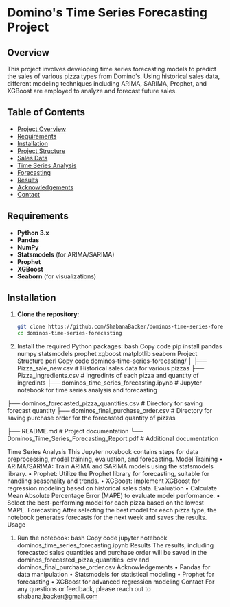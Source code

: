 # Domino's Time Series Forecasting Project

## Overview
This project involves developing time series forecasting models to predict the sales of various pizza types from Domino's. Using historical sales data, different modeling techniques including ARIMA, SARIMA, Prophet, and XGBoost are employed to analyze and forecast future sales.

## Table of Contents
- [Project Overview](#overview)
- [Requirements](#requirements)
- [Installation](#installation)
- [Project Structure](#project-structure)
- [Sales Data](#Pizza_sales-new)
- [Time Series Analysis](#time-series-analysis)
- [Forecasting](#forecasting)
- [Results](#results)
- [Acknowledgements](#acknowledgements)
- [Contact](#contact)

## Requirements
- **Python 3.x**
- **Pandas**
- **NumPy**
- **Statsmodels** (for ARIMA/SARIMA)
- **Prophet**
- **XGBoost**
- **Seaborn** (for visualizations)

## Installation
1. **Clone the repository:**
   ```bash
   git clone https://github.com/ShabanaBacker/dominos-time-series-forecasting.git
   cd dominos-time-series-forecasting
2.	Install the required Python packages:
bash
Copy code
pip install pandas numpy statsmodels prophet xgboost matplotlib seaborn
Project Structure
perl
Copy code
dominos-time-series-forecasting/
│
├── Pizza_sale_new.csv                       # Historical sales data for various pizzas
├── Pizza_ingredients.csv                    # ingredints of each pizza and quantity of ingredints
├── dominos_time_series_forecasting.ipynb    # Jupyter notebook for time series analysis and forecasting

├── dominos_forecasted_pizza_quantities.csv  # Directory for saving forecast quantity 
├── dominos_final_purchase_order.csv     # Directory for saving purchase order for the forecasted quantity of pizzas 

├── README.md                             # Project documentation
└── Dominos_Time_Series_Forecasting_Report.pdf # Additional documentation

Time Series Analysis
This Jupyter notebook contains steps for data preprocessing, model training, evaluation, and forecasting.
Model Training
•	ARIMA/SARIMA: Train ARIMA and SARIMA models using the statsmodels library.
•	Prophet: Utilize the Prophet library for forecasting, suitable for handling seasonality and trends.
•	XGBoost: Implement XGBoost for regression modeling based on historical sales data.
Evaluation
•	Calculate Mean Absolute Percentage Error (MAPE) to evaluate model performance.
•	Select the best-performing model for each pizza based on the lowest MAPE.
Forecasting
After selecting the best model for each pizza type, the notebook generates forecasts for the next week and saves the results.
Usage
1.	Run the notebook:
bash
Copy code
jupyter notebook dominos_time_series_forecasting.ipynb
Results
The results, including forecasted sales quantities and purchase order will be saved in the dominos_forecasted_pizza_quantities .csv and dominos_final_purchase_order.csv
Acknowledgements
•	Pandas for data manipulation
•	Statsmodels for statistical modeling
•	Prophet for forecasting
•	XGBoost for advanced regression modeling
Contact
For any questions or feedback, please reach out to shabana,backer@gmail.com

